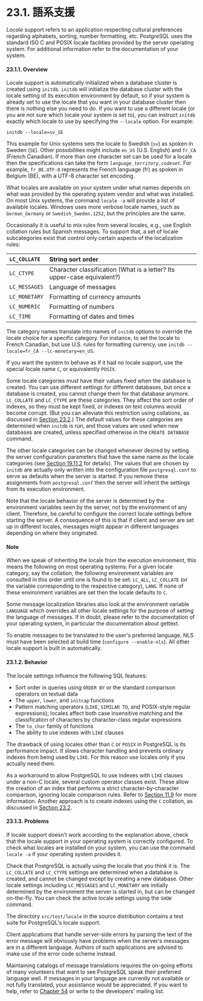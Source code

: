 # 23.1. 語系支援

_Locale_ support refers to an application respecting cultural preferences regarding alphabets, sorting, number formatting, etc. PostgreSQL uses the standard ISO C and POSIX locale facilities provided by the server operating system. For additional information refer to the documentation of your system.

#### 23.1.1. Overview

Locale support is automatically initialized when a database cluster is created using `initdb`. `initdb` will initialize the database cluster with the locale setting of its execution environment by default, so if your system is already set to use the locale that you want in your database cluster then there is nothing else you need to do. If you want to use a different locale \(or you are not sure which locale your system is set to\), you can instruct `initdb` exactly which locale to use by specifying the `--locale` option. For example:

```text
initdb --locale=sv_SE
```

This example for Unix systems sets the locale to Swedish \(`sv`\) as spoken in Sweden \(`SE`\). Other possibilities might include `en_US` \(U.S. English\) and `fr_CA` \(French Canadian\). If more than one character set can be used for a locale then the specifications can take the form _`language_territory.codeset`_. For example, `fr_BE.UTF-8` represents the French language \(fr\) as spoken in Belgium \(BE\), with a UTF-8 character set encoding.

What locales are available on your system under what names depends on what was provided by the operating system vendor and what was installed. On most Unix systems, the command `locale -a` will provide a list of available locales. Windows uses more verbose locale names, such as `German_Germany` or `Swedish_Sweden.1252`, but the principles are the same.

Occasionally it is useful to mix rules from several locales, e.g., use English collation rules but Spanish messages. To support that, a set of locale subcategories exist that control only certain aspects of the localization rules:

| `LC_COLLATE` | String sort order |
| :--- | :--- |
| `LC_CTYPE` | Character classification \(What is a letter? Its upper-case equivalent?\) |
| `LC_MESSAGES` | Language of messages |
| `LC_MONETARY` | Formatting of currency amounts |
| `LC_NUMERIC` | Formatting of numbers |
| `LC_TIME` | Formatting of dates and times |

The category names translate into names of `initdb` options to override the locale choice for a specific category. For instance, to set the locale to French Canadian, but use U.S. rules for formatting currency, use `initdb --locale=fr_CA --lc-monetary=en_US`.

If you want the system to behave as if it had no locale support, use the special locale name `C`, or equivalently `POSIX`.

Some locale categories must have their values fixed when the database is created. You can use different settings for different databases, but once a database is created, you cannot change them for that database anymore. `LC_COLLATE` and `LC_CTYPE` are these categories. They affect the sort order of indexes, so they must be kept fixed, or indexes on text columns would become corrupt. \(But you can alleviate this restriction using collations, as discussed in [Section 23.2](https://www.postgresql.org/docs/10/static/collation.html).\) The default values for these categories are determined when `initdb` is run, and those values are used when new databases are created, unless specified otherwise in the `CREATE DATABASE` command.

The other locale categories can be changed whenever desired by setting the server configuration parameters that have the same name as the locale categories \(see [Section 19.11.2](https://www.postgresql.org/docs/10/static/runtime-config-client.html#RUNTIME-CONFIG-CLIENT-FORMAT) for details\). The values that are chosen by `initdb` are actually only written into the configuration file `postgresql.conf` to serve as defaults when the server is started. If you remove these assignments from `postgresql.conf` then the server will inherit the settings from its execution environment.

Note that the locale behavior of the server is determined by the environment variables seen by the server, not by the environment of any client. Therefore, be careful to configure the correct locale settings before starting the server. A consequence of this is that if client and server are set up in different locales, messages might appear in different languages depending on where they originated.

#### Note

When we speak of inheriting the locale from the execution environment, this means the following on most operating systems: For a given locale category, say the collation, the following environment variables are consulted in this order until one is found to be set: `LC_ALL`, `LC_COLLATE` \(or the variable corresponding to the respective category\), `LANG`. If none of these environment variables are set then the locale defaults to `C`.

Some message localization libraries also look at the environment variable `LANGUAGE` which overrides all other locale settings for the purpose of setting the language of messages. If in doubt, please refer to the documentation of your operating system, in particular the documentation about gettext.

To enable messages to be translated to the user's preferred language, NLS must have been selected at build time \(`configure --enable-nls`\). All other locale support is built in automatically.

#### 23.1.2. Behavior

The locale settings influence the following SQL features:

* Sort order in queries using `ORDER BY` or the standard comparison operators on textual data
* The `upper`, `lower`, and `initcap` functions
* Pattern matching operators \(`LIKE`, `SIMILAR TO`, and POSIX-style regular expressions\); locales affect both case insensitive matching and the classification of characters by character-class regular expressions
* The `to_char` family of functions
* The ability to use indexes with `LIKE` clauses

The drawback of using locales other than `C` or `POSIX` in PostgreSQL is its performance impact. It slows character handling and prevents ordinary indexes from being used by `LIKE`. For this reason use locales only if you actually need them.

As a workaround to allow PostgreSQL to use indexes with `LIKE` clauses under a non-C locale, several custom operator classes exist. These allow the creation of an index that performs a strict character-by-character comparison, ignoring locale comparison rules. Refer to [Section 11.9](https://www.postgresql.org/docs/10/static/indexes-opclass.html) for more information. Another approach is to create indexes using the `C` collation, as discussed in [Section 23.2](https://www.postgresql.org/docs/10/static/collation.html).

#### 23.1.3. Problems

If locale support doesn't work according to the explanation above, check that the locale support in your operating system is correctly configured. To check what locales are installed on your system, you can use the command `locale -a` if your operating system provides it.

Check that PostgreSQL is actually using the locale that you think it is. The `LC_COLLATE` and `LC_CTYPE` settings are determined when a database is created, and cannot be changed except by creating a new database. Other locale settings including `LC_MESSAGES` and `LC_MONETARY` are initially determined by the environment the server is started in, but can be changed on-the-fly. You can check the active locale settings using the `SHOW` command.

The directory `src/test/locale` in the source distribution contains a test suite for PostgreSQL's locale support.

Client applications that handle server-side errors by parsing the text of the error message will obviously have problems when the server's messages are in a different language. Authors of such applications are advised to make use of the error code scheme instead.

Maintaining catalogs of message translations requires the on-going efforts of many volunteers that want to see PostgreSQL speak their preferred language well. If messages in your language are currently not available or not fully translated, your assistance would be appreciated. If you want to help, refer to [Chapter 54](https://www.postgresql.org/docs/10/static/nls.html) or write to the developers' mailing list.

